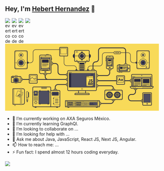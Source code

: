 ## Hey, I'm [Hebert Hernandez](https://evertcode.com) 👋

<a href="https://www.linkedin.com/in/evertcode/">
  <img align="left" alt="evertcode" width="22px" src="https://cdn.jsdelivr.net/npm/simple-icons@v3/icons/linkedin.svg" />
</a>
<a href="https://twitter.com/evertcode">
  <img align="left" alt="evertcode" width="22px" src="https://cdn.jsdelivr.net/npm/simple-icons@v3/icons/twitter.svg" />
</a>
<a href="https://github.com/evertcode">
  <img align="left" alt="evertcode" width="22px" src="https://cdn.jsdelivr.net/npm/simple-icons@v3/icons/github.svg" />
</a>

![](https://visitor-badge.glitch.me/badge?page_id=evertcode.evertcode)

<br/>
<img  src="https://raw.githubusercontent.com/evertcode/evertcode/master/javascript.gif" />
<br/>

- 🔭 I’m currently working on AXA Seguros México.
- 🌱 I’m currently learning GraphQl.
- 👯 I’m looking to collaborate on ...
- 🤔 I’m looking for help with ...
- 💬 Ask me about Java, JavaScript, React JS, Next JS, Angular.
- 📫 How to reach me: ...
- ⚡ Fun fact: I spend almost 12 hours coding everyday.

<a href="https://github.com/evertcode">
  <img align="center" src="https://github-readme-stats.vercel.app/api/top-langs/?username=evertcode&layout=compact" />
</a>

<div align="center">

</div>
